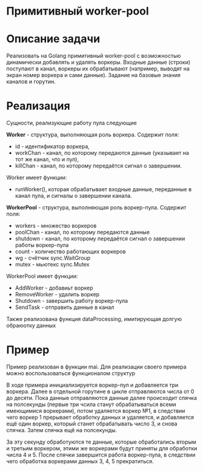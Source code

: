 # Примитивный worker-pool

# Описание задачи
Реализовать на Golang примитивный worker-pool с возможностью динамически добавлять и удалять воркеры. Входные данные (строки) поступают в канал, воркеры их обрабатывают (например, выводят на экран номер воркера и сами данные). Задание на базовые знания каналов и горутин.

# Реализация
Сущности, реализующие работу пула следующие

**Worker** - структура, выполняющая роль воркера. Содержит поля: 
- id - идентификатор воркера,
- workChan - канал, по которому передаются данные (указывает на тот же канал, что и пул),
- killChan - канал, по которому передаётся сигнал о завершении.

Worker имеет функции:
- runWorker(), которая обрабатывает входные данные, переданные в канал пула, и сигналы о завершении канала.

**WorkerPool** - структура, выполняющая роль воркер-пула. Содержит поля:
- workers - множество воркеров
- poolChan - канал, по которому передаются данные
- shutdown - канал, по которому передаётся сигнал о завершении работы воркер-пула
- count - количество работающих воркеров
- wg - счётчик sync.WaitGroup
- mutex - мьютекс sync.Mutex

WorkerPool имеет функции:
- AddWorker - добавиьт воркер
- RemoveWorker - удалить воркер
- Shutdown - завершить работу воркер-пула
- SendTask - отправить данные в канал

Также реализована функция dataProcessing, имитирующая долгую обраюотку данных

# Пример
Пример реализован в функции mai. Для реализации своего примера можно воспользоваться функционалом структур

В ходе примера инициализируется воркер-пул и добавляется три воркера. Далее в отдельной горутине в цикле отправляются числа от 0 до десяти. Пока данные отправляются данные далее происходит спячка на полсекунды (первые три чсила станут обрабатываться всеми имеющимися воркерами), потом удаляется воркер №1, в следствии чего воркер 1 прерывает обработку данных и удаляется, и добавляется ещё один воркер, который станет обрабатывать число 3, и снова спячка. Затем спячка ещё на полсекунды.

За эту секунду обработуются те данные, которые обработались вторым и третьим воркером, этими же воркерами будут приняты для обработки числа 4 и 5. После спячки завершится работа воркер-пула, в следствии чего обработка воркерами  данных 3, 4, 5 прекратиться.
